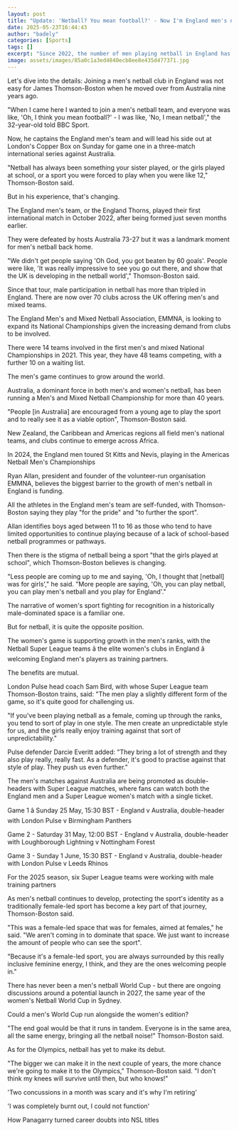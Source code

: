 ```yaml
---
layout: post
title: "Update: 'Netball? You mean football?' - Now I'm England men's netball captain"
date: 2025-05-23T16:44:43
author: "badely"
categories: [Sports]
tags: []
excerpt: "Since 2022, the number of men playing netball in England has more than tripled. BBC Sport talks to England captain James Thomson-Boston about the spor"
image: assets/images/85a0c1a3ed4840ecb8ee8e435d477371.jpg
---
```


Let's dive into the details: Joining a men's netball club in England was not easy for James Thomson-Boston when he moved over from Australia nine years ago.

"When I came here I wanted to join a men's netball team, and everyone was like, 'Oh, I think you mean football?' - I was like, 'No, I mean netball'," the 32-year-old told BBC Sport.

Now, he captains the England men's team and will lead his side out at London's Copper Box on Sunday for game one in a three-match international series against Australia.

"Netball has always been something your sister played, or the girls played at school, or a sport you were forced to play when you were like 12," Thomson-Boston said.

But in his experience, that's changing.

The England men's team, or the England Thorns, played their first international match in October 2022, after being formed just seven months earlier.

They were defeated by hosts Australia 73-27 but it was a landmark moment for men's netball back home.

"We didn't get people saying 'Oh God, you got beaten by 60 goals'. People were like, 'It was really impressive to see you go out there, and show that the UK is developing in the netball world'," Thomson-Boston said.

Since that tour, male participation in netball has more than tripled in England. There are now over 70 clubs across the UK offering men's and mixed teams.

The England Men's and Mixed Netball Association, EMMNA, is looking to expand its National Championships given the increasing demand from clubs to be involved.

There were 14 teams involved in the first men's and mixed National Championships in 2021. This year, they have 48 teams competing, with a further 10 on a waiting list.

The men's game continues to grow around the world.

Australia, a dominant force in both men's and women's netball, has been running a Men's and Mixed Netball Championship for more than 40 years.

"People [in Australia] are encouraged from a young age to play the sport and to really see it as a viable option", Thomson-Boston said.

New Zealand, the Caribbean and Americas regions all field men's national teams, and clubs continue to emerge across Africa.

In 2024, the England men toured St Kitts and Nevis, playing in the Americas Netball Men's Championships

Ryan Allan, president and founder of the volunteer-run organisation EMMNA, believes the biggest barrier to the growth of men's netball in England is funding.

All the athletes in the England men's team are self-funded, with Thomson-Boston saying they play "for the pride" and "to further the sport".

Allan identifies boys aged between 11 to 16 as those who tend to have limited opportunities to continue playing because of a lack of school-based netball programmes or pathways.

Then there is the stigma of netball being a sport "that the girls played at school", which Thomson-Boston believes is changing.

"Less people are coming up to me and saying, 'Oh, I thought that [netball] was for girls'," he said. "More people are saying, 'Oh, you can play netball, you can play men's netball and you play for England'."

The narrative of women's sport fighting for recognition in a historically male-dominated space is a familiar one.

But for netball, it is quite the opposite position.

The women's game is supporting growth in the men's ranks, with the Netball Super League teams â the elite women's clubs in England â welcoming England men's players as training partners.

The benefits are mutual.

London Pulse head coach Sam Bird, with whose Super League team Thomson-Boston trains, said: "The men play a slightly different form of the game, so it's quite good for challenging us.

"If you've been playing netball as a female, coming up through the ranks, you tend to sort of play in one style. The men create an unpredictable style for us, and the girls really enjoy training against that sort of unpredictability."

Pulse defender Darcie Everitt added: "They bring a lot of strength and they also play really, really fast. As a defender, it's good to practise against that style of play. They push us even further."

The men's matches against Australia are being promoted as double-headers with Super League matches, where fans can watch both the England men and a Super League women's match with a single ticket.

Game 1 â Sunday 25 May, 15:30 BST - England v Australia, double-header with London Pulse v Birmingham Panthers

Game 2 - Saturday 31 May, 12:00 BST - England v Australia, double-header with Loughborough Lightning v Nottingham Forest

Game 3 - Sunday 1 June, 15:30 BST - England v Australia, double-header with London Pulse v Leeds Rhinos

For the 2025 season, six Super League teams were working with male training partners

As men's netball continues to develop, protecting the sport's identity as a traditionally female-led sport has become a key part of that journey, Thomson-Boston said.

"This was a female-led space that was for females, aimed at females," he said. "We aren't coming in to dominate that space. We just want to increase the amount of people who can see the sport".

"Because it's a female-led sport, you are always surrounded by this really inclusive feminine energy, I think, and they are the ones welcoming people in."

There has never been a men's netball World Cup - but there are ongoing discussions around a potential launch in 2027, the same year of the women's Netball World Cup in Sydney.

Could a men's World Cup run alongside the women's edition?

"The end goal would be that it runs in tandem. Everyone is in the same area, all the same energy, bringing all the netball noise!" Thomson-Boston said.

As for the Olympics, netball has yet to make its debut.

"The bigger we can make it in the next couple of years, the more chance we're going to make it to the Olympics," Thomson-Boston said. "I don't think my knees will survive until then, but who knows!"

'Two concussions in a month was scary and it's why I'm retiring'

'I was completely burnt out, I could not function'

How Panagarry turned career doubts into NSL titles

